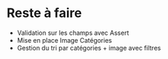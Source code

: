 # Reste à faire

- Validation sur les champs avec Assert
- Mise en place Image Catégories
- Gestion du tri par catégories + image avec filtres
